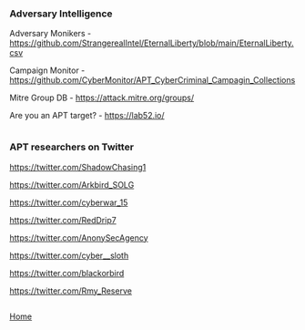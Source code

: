 ### Adversary Intelligence

Adversary Monikers - https://github.com/StrangerealIntel/EternalLiberty/blob/main/EternalLiberty.csv

Campaign Monitor - https://github.com/CyberMonitor/APT_CyberCriminal_Campagin_Collections

Mitre Group DB - https://attack.mitre.org/groups/

Are you an APT target? - https://lab52.io/

```

```

### APT researchers on Twitter

https://twitter.com/ShadowChasing1

https://twitter.com/Arkbird_SOLG

https://twitter.com/cyberwar_15

https://twitter.com/RedDrip7

https://twitter.com/AnonySecAgency

https://twitter.com/cyber__sloth

https://twitter.com/blackorbird

https://twitter.com/Rmy_Reserve

```

```
[Home](https://github.com/BushidoUK/Open-source-tools-for-CTI/blob/master/README.md)
